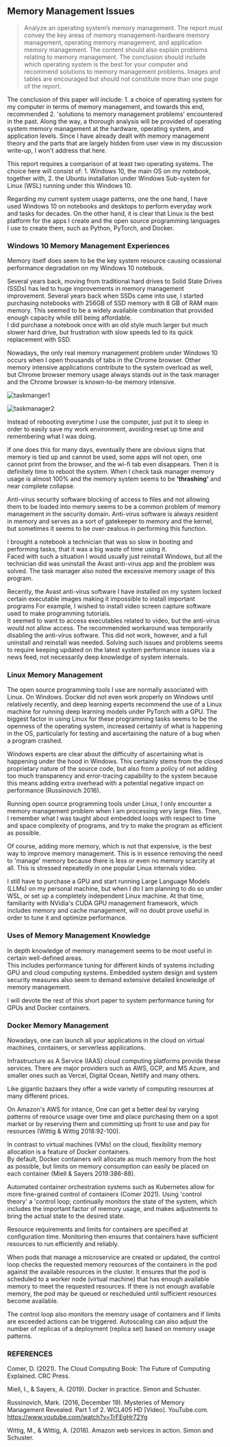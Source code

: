 ## Memory Management Issues

> Analyze an operating system’s memory management. The report must convey the key areas of memory management-hardware memory management, 
operating memory management, and application memory management. The content should also explain problems relating to memory management. 
The conclusion should include which operating system is the best for your computer and recommend solutions to memory management problems. 
Images and tables are encouraged but should not constitute more than one page of the report.

The conclusion of this paper will include: 1. a choice of operating system for my computer in terms of memory management, 
and towards this end, recommended 2. 'solutions to memory management problems' encountered in the past. 
Along the way, a thorough analysis will be provided of operating system memory management at the hardware, operating system, and application levels.
Since I have already dealt with memory management theory and the parts that are largely hidden from user view in my discussion write-up,
I won't address that here. 

This report requires a comparison of at least two operating systems. The choice here will consist of: 1. Windows 10, the main OS on my notebook, together with, 2. the Ubuntu installation under Windows Sub-system for Linux (WSL) running under this Windows 10. 

Regarding my current system usage patterns, one the one hand, I have used Windows 10 on notebooks and desktops to perform everyday work and tasks for decades. 
On the other hand, it is clear that Linux is the best platform for the apps I create and the open source programming languages I use to create them, such as Python, PyTorch, and Docker.  

### Windows 10 Memory Management Experiences 

Memory itself does seem to be the key system resource causing 
ocassional performance degradation on my Windows 10 notebook. 

Several years back, moving from traditional hard drives to Solid State Drives (SSDs) 
has led to huge improvements in memory management improvement. 
Several years back when SSDs came into use, 
I started purchasing notebooks with 256GB of SSD memory with 8 GB of RAM main memory.
This seemed to be a widely available combination
that provided enough capacity while still being affordable.   
I did purchase a notebook once  with an old style much larger 
but much slower hard drive, but frustration with slow speeds 
led to its quick replacement with SSD. 

Nowadays, the only real memory management problem under Windows 10 occurs 
when I open thousands of tabs in the  Chrome browser.
Other memory intensive applications contribute to the system overload as well,
but Chrome browser memory usage always stands out in the task manager 
and the Chrome browser is known-to-be memory intensive. 

![taskmanger1](https://user-images.githubusercontent.com/68504324/233879364-c9cf236d-fb90-4c2c-852c-2fe1f6ac8de6.jpg)

![taskmanager2](https://user-images.githubusercontent.com/68504324/233879377-4b63fad3-10e9-4244-9c5f-a680d18e0ed8.jpg)

Instead of rebooting everytime I use the computer, just put it to sleep in order to easily 
save my work environment, avoiding reset up time and remembering what I was doing. 

If one does this for many days, eventually there are obvious signs that memory is tied up 
and cannot be used, some apps will not open, one cannot print from the browser, and the wi-fi tab even disappears. 
Then it is definitely time to reboot the system. When I check task manager memory usage is almost 100% 
and the memory system seems to be **'thrashing'** and near complete collapse. 

Anti-virus security software blocking of access to files and not allowing them to be loaded into memory seems to be a common problem
of memory management in the security domain. 
Anti-virus software is always resident in memory and serves as a sort of gatekeeper to memory and the kernel,
but sometimes it seems to be over-zealous in performing this function. 

I brought a notebook a technician that was so slow in booting and performing
tasks, that it was a big waste of time using it.   
Faced with such a situation I would usually just reinstall Windows, but all the technician 
did was uninstall the Avast anti-virus app and the problem was solved. 
The task manager also noted the excessive memory usage of this program. 

Recently, the Avast anti-virus 
software I have installed on my system locked certain executable images making it 
impossible to install important programs
For example, I wished to install video screen capture software used to 
make programming tutorials.  
It seemed to want to access executables related to video, but the anti-virus would not allow access.
The recommended workaround was temporarily disabling the anti-virus software.
This did not work, however, and a full uninstall and reinstall was needed. 
Solving such issues and problems seems to require keeping updated 
on the latest system performance issues via a news feed, 
not necessarily deep knowledge of system internals.

### Linux Memory Management 

The open source programming tools I use are normally associated with Linux. On Windows. Docker did not even work properly on Windows until relatively recently, and deep learning experts recommend the use of a Linux machine for running deep learning models under PyTorch with a GPU. The biggest factor in using Linux for these programming tasks seems to be the openness of the operating system, increased certainty of what is happening in the OS, particularly for testing and ascertaining the nature of a bug when a program crashed. 

Windows experts are clear about the difficulty of ascertaining what is happening under the hood in Windows. This certainly stems from the closed proprietary nature of the source code, but also from a policy of not adding too much transparency and error-tracing capability to the system because this means adding extra overhead with a potential negative impact on performance (Russinovich 2016).

Running open source programming tools under Linux, I only encounter a 
memory management problem when I am processing very large files. 
Then, I remember what I was taught about embedded loops with respect to time and space complexity of programs, and try to make the program as efficient as possible.

Of course, adding more memory, which is not that expensive, is the best way to improve memory management. This is in essence removing the need to 'manage' memory because there is less or even no memory scarcity at all. This is stressed repeatedly in one popular Linux internals video. 

I still have to purchase a GPU and start running Large Language Models (LLMs) on my personal machine, but when I do I am planning to do so under WSL, or set up a completely independent Linux machine. At that time, familiarity with NVidia's CUDA GPU management framework, which includes memory and cache management,  will  no doubt prove useful in order to tune it and optimize performance. 

### Uses of Memory Management Knowledge 

In depth knowledge of memory management seems to be most useful in certain well-defined areas.  
This includes performance tuning for different kinds of systems including GPU and cloud computing systems. 
Embedded system design and system security measures also seem to demand extensive detailed knowledge of memory management. 

I will devote the rest of this short paper to system performance tuning for GPUs and Docker containers. 

### Docker Memory Management

Nowadays, one can launch all your applications in the cloud on virtual machines, containers,
or serverless applications. 

Infrastructure as A Service (IAAS) cloud computing platforms provide these services.
There are major providers such as AWS, GCP, and MS Azure,
and smaller ones such as Vercel, Digital Ocean, Netlify and many others.  

Like gigantic bazaars they offer a wide variety of computing resources 
at many different prices. 

On Amazon's AWS for intance, One can get a better deal by varying patterns of resource usage 
over time and place purchasing them on a spot market 
or by reserving them and committing up front to use and pay for resources (Wittig & Wittig 2018:92-100).  

In contrast to virtual machines (VMs) on the cloud,
flexibility memory allocation is a feature of Docker containers.  
By default, Docker containers will allocate as much memory from the 
host as possible, but limits on memory consumption can easily 
be placed on each container (Miell & Sayers 2019:386-88). 

Automated container orchestration systems such as Kubernetes
allow for more fine-grained control of containers (Comer 2021).
Using 'control theory' a 'control loop; continually monitors
the state of the system, which includes the important factor of 
memory usage, and makes adjustments to bring the actual state
to the desired state.  

Resource requirements and limits for containers are specified at configuration time.
Monitoring then ensures that containers have sufficient resources to run efficiently and reliably.

When pods that manage a microservice are created or updated, the control loop checks the requested memory resources of the containers in the pod against the available resources in the cluster. It ensures that the pod is scheduled to a worker node (virtual machine) that has enough available memory to meet the requested resources. If there is not enough available memory, the pod may be queued or rescheduled until sufficient resources become available.

The control loop also monitors the memory usage of containers and if limits are exceeded actions can be triggered. Autoscaling can also adjust the number of replicas of a deployment (replica set) based on memory usage patterns. 

### REFERENCES 

Comer, D. (2021). The Cloud Computing Book: The Future of Computing Explained. CRC Press.

Miell, I., & Sayers, A. (2019). Docker in practice. Simon and Schuster.

Russinovich, Mark. (2016, December 19). Mysteries of Memory Management Revealed. Part 1 of 2. WCL405 HD [Video]. YouTube.com. https://www.youtube.com/watch?v=TrFEgHr72Yg

Wittig, M., & Wittig, A. (2018). Amazon web services in action. Simon and Schuster.

